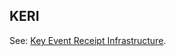 ## KERI

<p class="c8"><span>See: </span><span class="c2"><a class="c3" href="#h.nivehnhovlik">Key Event Receipt Infrastructure</a></span><span class="c0">.</span></p>

